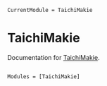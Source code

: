 ```@meta
CurrentModule = TaichiMakie
```

# TaichiMakie

Documentation for [TaichiMakie](https://github.com/lucifer1004/TaichiMakie.jl).

```@index
```

```@autodocs
Modules = [TaichiMakie]
```
